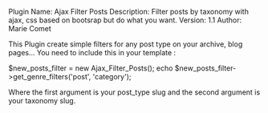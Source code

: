 Plugin Name: Ajax Filter Posts
Description: Filter posts by taxonomy with ajax, css based on bootsrap but do what you want.
Version:     1.1
Author:      Marie Comet

This Plugin create simple filters for any post type on your archive, blog pages...
You need to include this in your template :

$new_posts_filter = new Ajax_Filter_Posts();
echo $new_posts_filter->get_genre_filters('post', 'category');

Where the first argument is your post_type slug and the second argument is your taxonomy slug.